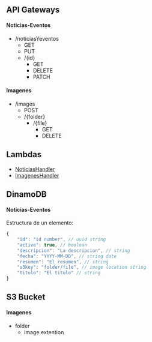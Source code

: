 ## API Gateways

#### Noticias-Eventos

- /noticiasYeventos
  - GET
  - PUT
  - /{id}
    - GET
    - DELETE
    - PATCH

#### Imagenes

- /images
  - POST
  - /{folder}
    - /{file}
      - GET
      - DELETE


## Lambdas

- [NoticiasHandler](NoticiasHandler.mjs)
- [ImagenesHandler](imagesHandler.py)


## DinamoDB

#### Noticias-Eventos

Estructura de un elemento:

```javascript
{
    "id": "id number", // uuid string
    "active": true, // boolean
    "descripcion": "La descripcion", // string
    "fecha": "YYYY-MM-DD", // string date
    "resumen": "El resumen", // string
    "s3key": "folder/file", // image location string
    "titulo": "El titulo" // string
}
```

## S3 Bucket

#### Imagenes

- folder
  - image.extention
